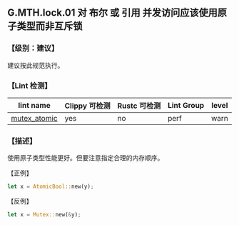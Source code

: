 ## G.MTH.lock.01   对 布尔 或 引用 并发访问应该使用原子类型而非互斥锁

### 【级别：建议】

建议按此规范执行。

### 【Lint 检测】

| lint name                                                    | Clippy 可检测 | Rustc 可检测 | Lint Group | level |
| ------------------------------------------------------------ | ------------- | ------------ | ---------- | ----- |
| [mutex_atomic](https://rust-lang.github.io/rust-clippy/master/#mutex_atomic) | yes           | no           | perf       | warn  |

### 【描述】

使用原子类型性能更好。但要注意指定合理的内存顺序。

【正例】

```rust
let x = AtomicBool::new(y);
```

【反例】

```rust
let x = Mutex::new(&y);
```
